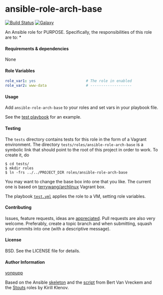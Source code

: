 ansible-role-arch-base
===

[![Build Status](http://img.shields.io/travis/vonpupp/ansible-role-arch-base.svg?style=flat-square)](https://travis-ci.org/vonpupp/ansible-role-arch-base)
[![Galaxy](http://img.shields.io/badge/galaxy-ansible-role-arch-base-blue.svg?style=flat-square)](https://galaxy.ansible.com/list#/roles/ZZZ)

An Ansible role for PURPOSE. Specifically, the responsibilities of this role are to:
*

#### Requirements & dependencies

None

#### Role Variables

```yaml
role_var1: yes                       # The role in enabled
role_var2: www-data                  # -------------------
```

#### Usage

Add `ansible-role-arch-base` to your roles and set vars in your playbook file.

See the [test playbook](tests/test.yml) for an example.

#### Testing

The `tests` directory contains tests for this role in the form of a Vagrant environment. The directory `tests/roles/ansible-role-arch-base` is a symbolic link that should point to the root of this project in order to work. To create it, do

```ShellSession
$ cd tests/
$ mkdir roles
$ ln -frs ../../PROJECT_DIR roles/ansible-role-arch-base
```

You may want to change the base box into one that you like. The current one is based on [terrywang/archlinux](https://github.com/terrywang/vagrantboxes/blob/master/archlinux-x86_64.md) Vagrant box.

The playbook [`test.yml`](tests/test.yml) applies the role to a VM, setting role variables.

#### Contributing

Issues, feature requests, ideas are [appreciated](https://github.com/vonpupp/ansible-role-arch-base/issues). Pull requests are also very welcome. Preferably, create a topic branch and when submitting, squash your commits into one (with a descriptive message).

#### License

BSD. See the LICENSE file for details.

#### Author Information

[vonpupp]

Based on the Ansible [skeleton] and the [script] from Bert Van Vreckem and the [Stouts] roles by Kirill Klenov.

[vonpupp]: https://github.com/vonpupp
[skeleton]: https://github.com/bertvv/ansible-role-skeleton
[script]: https://github.com/bertvv/scripts/blob/master/src/role-skel.sh
[Stouts]: https://github.com/Stouts
